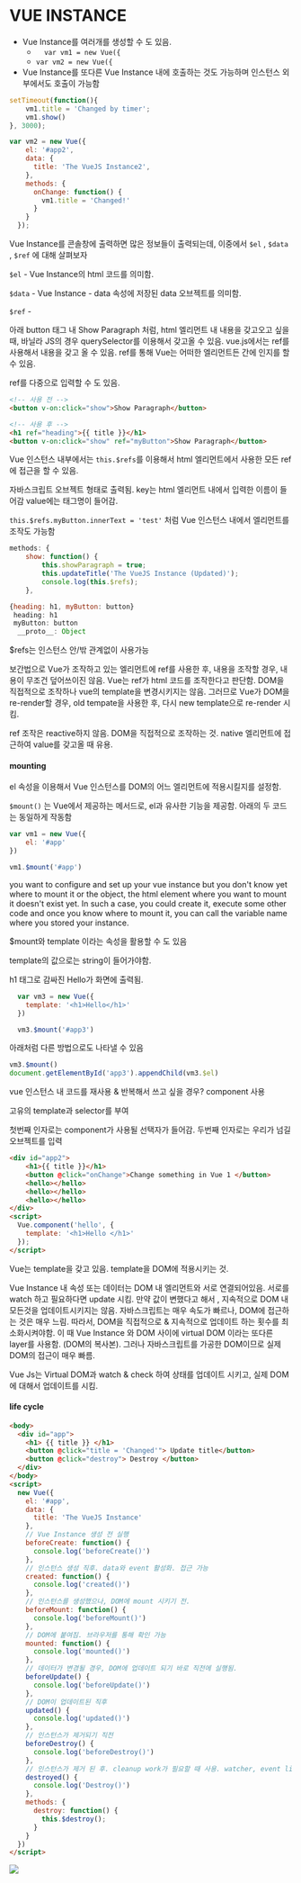 # VUE INSTANCE

- Vue Instance를 여러개를 생성할 수 도 있음. 
  - `  var vm1 = new Vue({`
  -  `var vm2 = new Vue({`
- Vue Instance를 또다른 Vue Instance 내에 호출하는 것도 가능하며 인스턴스 외부에서도 호출이 가능함

```javascript
setTimeout(function(){
    vm1.title = 'Changed by timer';
    vm1.show()
}, 3000);  

var vm2 = new Vue({
    el: '#app2',
    data: {
      title: 'The VueJS Instance2',
    },
    methods: {
      onChange: function() {
        vm1.title = 'Changed!'
      }
    }
  });  
```



Vue Instance를 콘솔창에 출력하면 많은 정보들이 출력되는데, 이중에서 `$el` , `$data` , `$ref` 에 대해 살펴보자

`$el`  - Vue Instance의 html 코드를 의미함.

`$data` -  Vue Instance - data 속성에 저장된 data 오브젝트를 의미함.

`$ref` - 



아래 button 태그 내 Show Paragraph 처럼, html 엘리먼트 내 내용을 갖고오고 싶을 때, 바닐라 JS의 경우 querySelector를 이용해서 갖고올 수 있음.  vue.js에서는 ref를 사용해서 내용을 갖고 올 수 있음. ref를 통해 Vue는 어떠한 엘리먼트든 간에 인지를 할 수 있음.

ref를 다중으로 입력할 수 도 있음.

```html
<!-- 사용 전 -->
<button v-on:click="show">Show Paragraph</button>

<!-- 사용 후 -->
<h1 ref="heading">{{ title }}</h1>
<button v-on:click="show" ref="myButton">Show Paragraph</button>
```

Vue 인스턴스 내부에서는 `this.$refs`를 이용해서 html 엘리먼트에서 사용한 모든 ref에 접근을 할 수 있음.

자바스크립트 오브젝트 형태로 출력됨. key는 html 엘리먼트 내에서 입력한 이름이 들어감 value에는 태그명이 들어감.

`this.$refs.myButton.innerText = 'test'` 처럼 Vue 인스턴스 내에서  엘리먼트를 조작도 가능함

```javascript
methods: {
    show: function() {
        this.showParagraph = true;
        this.updateTitle('The VueJS Instance (Updated)');
        console.log(this.$refs);
    },
```

```javascript
{heading: h1, myButton: button}
 heading: h1
 myButton: button
  __proto__: Object
```



$refs는 인스턴스 안/밖 관계없이 사용가능

보간법으로 Vue가 조작하고 있는 엘리먼트에 ref를 사용한 후, 내용을 조작할 경우,  내용이 무조건 덮어쓰이진 않음. Vue는 ref가 html 코드를 조작한다고 판단함. DOM을 직접적으로 조작하나 vue의 template을 변경시키지는 않음. 그러므로 Vue가 DOM을 re-render할 경우,  old tempate을 사용한 후, 다시 new template으로 re-render 시킴.

ref 조작은 reactive하지 않음. DOM을 직접적으로 조작하는 것. native 엘리먼트에 접근하여 value를 갖고올 때 유용.



#### mounting

el 속성을 이용해서 Vue 인스턴스를 DOM의 어느 엘리먼트에 적용시킬지를 설정함.

`$mount()` 는 Vue에서 제공하는 메서드로, el과 유사한 기능을 제공함.  아래의 두 코드는 동일하게 작동함

```javascript
var vm1 = new Vue({
	el: '#app'
})

vm1.$mount('#app')
```



you want to configure and set up your vue instance but you don't know yet where to mount it or the object, the html element where you want to mount it doesn't exist yet. In such a case, you could create it, execute some other code and once you know where to mount it, you can call the variable name where you stored your instance.



$mount와 template 이라는 속성을 활용할 수 도 있음

template의 값으로는 string이 들어가야함.

h1 태그로 감싸진 Hello가 화면에 출력됨.

```javascript
  var vm3 = new Vue({
    template: '<h1>Hello</h1>'
  })

  vm3.$mount('#app3')
```



아래처럼 다른 방법으로도 나타낼 수 있음

```javascript
vm3.$mount()
document.getElementById('app3').appendChild(vm3.$el)
```



vue 인스턴스 내 코드를 재사용 &  반복해서 쓰고 싶을 경우?  component 사용

고유의 template과 selector를 부여

첫번째 인자로는 component가 사용될 선택자가 들어감. 두번째 인자로는 우리가 넘길 오브젝트를 입력

```html
<div id="app2">
    <h1>{{ title }}</h1>
    <button @click="onChange">Change something in Vue 1 </button>
    <hello></hello>
    <hello></hello>
    <hello></hello>
</div>
<script>
  Vue.component('hello', {
    template: '<h1>Hello </h1>'
  });
</script>
```



Vue는 template을 갖고 있음.  template을 DOM에 적용시키는 것.



Vue Instance 내 속성 또는 데이터는 DOM 내 엘리먼트와 서로 연결되어있음. 서로를 watch 하고 필요하다면 update 시킴. 만약 값이 변했다고 해서 , 지속적으로 DOM 내 모든것을 업데이트시키지는 않음.  자바스크립트는 매우 속도가 빠르나, DOM에 접근하는 것은 매우 느림.  따라서, DOM을 직접적으로 & 지속적으로 업데이트 하는 횟수를 최소화시켜야함. 이 때 Vue Instance 와 DOM 사이에 virtual DOM 이라는 또다른 layer를 사용함.  (DOM의 복사본). 그러나 자바스크립트를 가공한 DOM이므로 실제 DOM의 접근이 매우 빠름.

Vue Js는 Virtual DOM과 watch & check 하여 상태를 업데이트 시키고, 실제 DOM에 대해서 업데이트를 시킴.



#### life cycle

```html
<body>
  <div id="app">
    <h1> {{ title }} </h1>
    <button @click="title = 'Changed'"> Update title</button>
    <button @click="destroy"> Destroy </button>
  </div>  
</body>
<script>
  new Vue({
    el: '#app',
    data: {
      title: 'The VueJS Instance'
    },
    // Vue Instance 생성 전 실행
    beforeCreate: function() {
      console.log('beforeCreate()')
    },
    // 인스턴스 생성 직후. data와 event 활성화. 접근 가능
    created: function() {
      console.log('created()')
    },
    // 인스턴스를 생성했으나, DOM에 mount 시키기 전.
    beforeMount: function() {
      console.log('beforeMount()')
    },
    // DOM에 붙여짐. 브라우저를 통해 확인 가능
    mounted: function() {
      console.log('mounted()')      
    },
    // 데이터가 변경될 경우, DOM에 업데이트 되기 바로 직전에 실행됨.
    beforeUpdate() {
      console.log('beforeUpdate()')
    },
    // DOM이 업데이트된 직후
    updated() {
      console.log('updated()')
    },
    // 인스턴스가 제거되기 직전
    beforeDestroy() {
      console.log('beforeDestroy()')
    },
    // 인스턴스가 제거 된 후. cleanup work가 필요할 때 사용. watcher, event listener 등 제거 
    destroyed() {
      console.log('Destroy()')
    },
    methods: {
      destroy: function() {
        this.$destroy();
      }  
    }
  })
</script>
```

![](img/cycle_kr.png)

